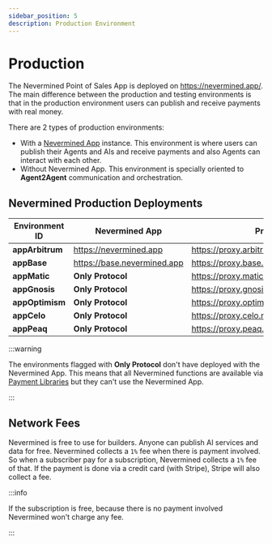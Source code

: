 ```yaml
---
sidebar_position: 5
description: Production Environment
---
```


# Production

The Nevermined Point of Sales App is deployed on https://nevermined.app/. The main difference between the production and testing environments is that in the production environment users can publish and receive payments with real money.

There are 2 types of production environments:

- With a [Nevermined App](https://nevermined.app) instance. This environment is where users can publish their Agents and AIs and receive payments and also Agents can interact with each other.
- Without Nevermined App. This environment is specially oriented to **Agent2Agent** communication and orchestration.

## Nevermined Production Deployments

Environment ID  | Nevermined App | Proxy | Node
----------------|----------------|----------------------------|------------------
**appArbitrum** | https://nevermined.app | https://proxy.arbitrum.nevermined.app | https://node.arbitrum.nevermined.app
**appBase**     | https://base.nevermined.app | https://proxy.base.nevermined.app | https://node.base.nevermined.app
**appMatic**    | **Only Protocol** | https://proxy.matic.nevermined.app | https://node.matic.nevermined.app
**appGnosis**   | **Only Protocol** | https://proxy.gnosis.nevermined.app | https://node.gnosis.nevermined.app
**appOptimism** | **Only Protocol** | https://proxy.optimism.nevermined.app | https://node.optimism.nevermined.app
**appCelo**     | **Only Protocol** | https://proxy.celo.nevermined.app | https://node.celo.nevermined.app
**appPeaq**     | **Only Protocol** | https://proxy.peaq.nevermined.app | https://node.peaq.nevermined.app

:::warning

The environments flagged with **Only Protocol** don't have deployed with the Nevermined App. This means that all Nevermined functions are available via [Payment Libraries](../libraries/) but they can't use the Nevermined App.

:::

## Network Fees

Nevermined is free to use for builders. Anyone can publish AI services and data for free. Nevermined collects a `1%` fee when there is payment involved. So when a subscriber pay for a subscription, Nevermined collects a `1%` fee of that. If the payment is done via a credit card (with Stripe), Stripe will also collect a fee.

:::info

If the subscription is free, because there is no payment involved Nevermined won't charge any fee.

:::
